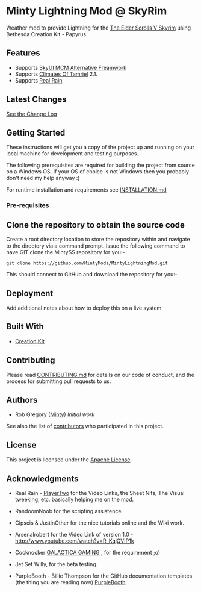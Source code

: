 # Minty Lightning Mod @ SkyRim
Weather mod to provide Lightning for the [The Elder Scrolls V Skyrim](https://elderscrolls.bethesda.net/en/skyrim) using Bethesda  Creation Kit - Papyrus

## Features
  * Supports [SkyUI MCM Alternative Freamwork](https://www.nexusmods.com/skyrim/mods/81760)
  * Supports [Climates Of Tamriel](https://www.nexusmods.com/skyrim/mods/17802/) 2.1.
  * Supports [Real Rain](https://www.nexusmods.com/skyrim/mods/16541/?)

## Latest Changes
[See the Change Log](/doc/CHANGELOG.md)

## Getting Started

These instructions will get you a copy of the project up and running on your local machine for development and testing purposes.
<br/>

The following prerequisites are required for building the project from source on a Windows OS. If your OS of choice is not Windows then you probably don't need my help anyway :) 

For runtime installation and requirements see [INSTALLATION.md](doc/INSTALLATION.md) 

### Pre-requisites


## Clone the repository to obtain the source code

Create a root directory location to store the repository within and navigate to the directory via a command prompt. Issue the following command to have GIT clone the MintySS repository for you:-

```
git clone https://github.com/MintyMods/MintyLightningMod.git
```

This should connect to GitHub and download the repository for you:-



## Deployment

Add additional notes about how to deploy this on a live system

## Built With

* [Creation Kit](https://www.creationkit.com/)


## Contributing

Please read [CONTRIBUTING.md](doc/CONTRIBUTING.md) for details on our code of conduct, and the process for submitting pull requests to us.


## Authors

* Rob Gregory ([Minty](https://github.com/MintyMods)) *Initial work*

See also the list of [contributors](doc/CONTRIBUTORS.md) who participated in this project.

## License

This project is licensed under the [Apache License](doc/LICENSE.md)

## Acknowledgments

  * Real Rain - [PlayerTwo](https://www.nexusmods.com/skyrim/mods/16541/?) for the Video Links, the Sheet Nifs, The Visual tweeking, etc. basically helping me on the mod.
  * RandoomNoob for the scripting assistence.
  * Cipscis & JustinOther for the nice tutorials online and the Wiki work.
  * Arsenalrobert for the Video Link of version 1.0 - http://www.youtube.com/watch?v=R_KqjQVIP1k
  * Cocknocker [GALACTICA GAMING](https://www.youtube.com/channel/UCrSWSA44CyzB3hJpi_k_m7Q) , for the requirement ;o)
  * Jet Set Willy, for the beta testing.



  * PurpleBooth - Billie Thompson for the GitHub documentation templates (the thing you are reading now) [PurpleBooth](https://gist.github.com/PurpleBooth)

  
  
  
  
  
